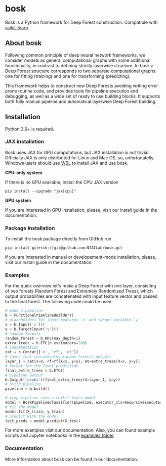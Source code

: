 # bosk

Bosk is a Python framework for Deep Forest construction. Compatible with [scikit-learn](https://scikit-learn.org).

## About bosk

Following common principle of deep neural network frameworks, we consider models as general computational graphs with some additional functionality, in contrast to defining strictly layerwise structure. In bosk a Deep Forest structure corresponds to two separate computational graphs: one for fitting (training) and one for transforming (predicting).

This framework helps to construct new Deep Forests avoiding writing error prone routine code, and provides tools for pipeline execution and debugging, as well as a wide set of ready to use building blocks. It supports both fully manual pipeline and automatical layerwise Deep Forest building.

## Installation

Python 3.9+ is required.

### JAX installation

Bosk uses JAX for GPU computations, but JAX installation is not trivial.
Officially JAX is only distributed for Linux and Mac OS, so, unfortunatelly,
Windows users should use [WSL](https://docs.microsoft.com/en-us/windows/wsl/about)
to install JAX and use bosk.

**CPU-only system**

If there is no GPU available, install the CPU JAX version

    pip install --upgrade "jax[cpu]"

**GPU system**

If you are interested in GPU installation, please, visit our install guide in the documentation.

### Package Installation

To install the bosk package directly from GitHub run:

    pip install git+ssh://git@github.com:NTAILab/bosk.git

If you are interested in manual or developement-mode installation, please, visit our install guide in the documentation.

### Examples

For the quick overview let's make a Deep Forest with one layer, consisting of two forests (Random Forest and Extremely Randomized Trees), which output probabilities are concatenated with input feature vector and passed to the final
forest. The following code could be used:

```python
# make a pipeline
b = FunctionalPipelineBuilder()
# placeholders for input features `x` and target variable `y`
x = b.Input('x')()
y = b.TargetInput('y')()
# random forests
random_forest = b.RFC(max_depth=5)
extra_trees = b.ETC(n_estimators=200)
# concatenation
cat = b.Concat(['x', 'rf', 'et'])
# layer that concatenates random forests outputs
layer_1 = cat(x=x, rf=rf(X=x, y=y), et=extra_trees(X=x, y=y))
# forest for the final prediction
final_extra_trees = b.ETC()
# pipeline output
b.Output('proba')(final_extra_trees(X=layer_1, y=y))
# build pipeline
pipeline = b.build()

# wrap pipeline into a scikit-learn model
model = BoskPipelineClassifier(pipeline, executor_cls=RecursiveExecutor)
# fit the model
model.fit(X_train, y_train)
# predict with the model
test_preds = model.predict(X_test)
```
For more examples visit our documentation. Also, you can found example scripts and Jupyter notebooks in the [examples folder](examples/).

### Documentation

More information about bosk can be found in our documentation.